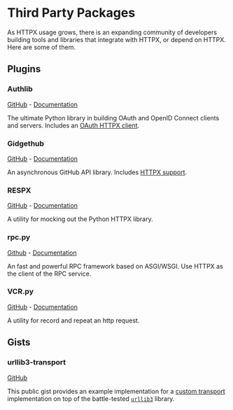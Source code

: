 # Third Party Packages

As HTTPX usage grows, there is an expanding community of developers building tools and libraries that integrate with HTTPX, or depend on HTTPX. Here are some of them.

## Plugins

<!-- NOTE: this list is in alphabetical order. -->

### Authlib

[GitHub](https://github.com/lepture/authlib) - [Documentation](https://docs.authlib.org/en/latest/)

The ultimate Python library in building OAuth and OpenID Connect clients and servers. Includes an [OAuth HTTPX client](https://docs.authlib.org/en/latest/client/httpx.html).

### Gidgethub

[GitHub](https://github.com/brettcannon/gidgethub) - [Documentation](https://gidgethub.readthedocs.io/en/latest/index.html)

An asynchronous GitHub API library. Includes [HTTPX support](https://gidgethub.readthedocs.io/en/latest/httpx.html).

### RESPX

[GitHub](https://github.com/lundberg/respx) - [Documentation](https://lundberg.github.io/respx/)

A utility for mocking out the Python HTTPX library.

### rpc.py

[Github](https://github.com/abersheeran/rpc.py) - [Documentation](https://github.com/abersheeran/rpc.py#rpcpy)

An fast and powerful RPC framework based on ASGI/WSGI. Use HTTPX as the client of the RPC service.

### VCR.py

[GitHub](https://github.com/kevin1024/vcrpy) - [Documentation](https://vcrpy.readthedocs.io/)

A utility for record and repeat an http request.


## Gists

<!-- NOTE: this list is in alphabetical order. -->

### urllib3-transport

[GitHub](https://gist.github.com/florimondmanca/d56764d78d748eb9f73165da388e546e)

This public gist provides an example implementation for a [custom transport](advanced.md#custom-transports) implementation on top of the battle-tested [`urllib3`](https://urllib3.readthedocs.io) library.
